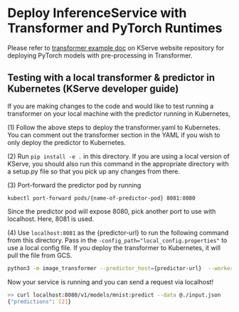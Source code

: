 # Deploy InferenceService with Transformer and PyTorch Runtimes

Please refer to [transformer example doc](https://github.com/kserve/website/tree/main/docs/modelserving/v1beta1/transformer/torchserve_image_transformer) on KServe website repository for deploying PyTorch models with pre-processing in Transformer.

## Testing with a local transformer & predictor in Kubernetes (KServe developer guide)

If you are making changes to the code and would like to test running a transformer on your local machine with the predictor running in Kubernetes,

(1) Follow the above steps to deploy the transformer.yaml to Kubernetes. You can comment out the transformer section in the YAML if you wish to only deploy the predictor to Kubernetes.

(2) Run `pip install -e .` in this directory. If you are using a local version of KServe, you should also run this command in the appropriate directory with a setup.py file so that you pick up any changes from there.

(3) Port-forward the predictor pod by running 
```
kubectl port-forward pods/{name-of-predictor-pod} 8081:8080 
```
Since the predictor pod will expose 8080, pick another port to use with localhost. Here, 8081 is used.

(4) Use `localhost:8081` as the {predictor-url} to run the following command from this directory. Pass in the `-config_path="local_config.properties"` to use a local config file. If you deploy the transformer to Kubernetes, it will pull the file from GCS.

```bash
python3 -m image_transformer --predictor_host={predictor-url}  --workers=1 --config_path="local_config.properties"
```

Now your service is running and you can send a request via localhost! 

```bash
>> curl localhost:8080/v1/models/mnist:predict --data @./input.json
{"predictions": [2]}
```
